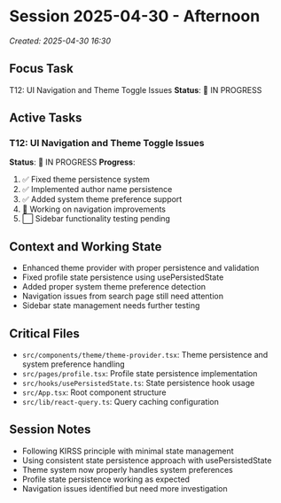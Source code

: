 # Session 2025-04-30 - Afternoon
*Created: 2025-04-30 16:30*

## Focus Task
T12: UI Navigation and Theme Toggle Issues
**Status**: 🔄 IN PROGRESS

## Active Tasks
### T12: UI Navigation and Theme Toggle Issues
**Status**: 🔄 IN PROGRESS
**Progress**:
1. ✅ Fixed theme persistence system
2. ✅ Implemented author name persistence
3. ✅ Added system theme preference support
4. 🔄 Working on navigation improvements
5. ⬜ Sidebar functionality testing pending

## Context and Working State
- Enhanced theme provider with proper persistence and validation
- Fixed profile state persistence using usePersistedState
- Added proper system theme preference detection
- Navigation issues from search page still need attention
- Sidebar state management needs further testing

## Critical Files
- `src/components/theme/theme-provider.tsx`: Theme persistence and system preference handling
- `src/pages/profile.tsx`: Profile state persistence implementation
- `src/hooks/usePersistedState.ts`: State persistence hook usage
- `src/App.tsx`: Root component structure
- `src/lib/react-query.ts`: Query caching configuration

## Session Notes
- Following KIRSS principle with minimal state management
- Using consistent state persistence approach with usePersistedState
- Theme system now properly handles system preferences
- Profile state persistence working as expected
- Navigation issues identified but need more investigation